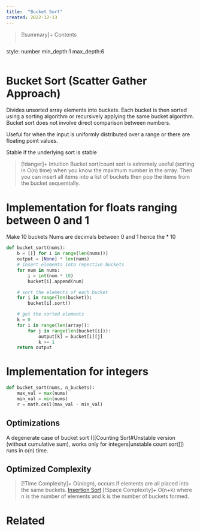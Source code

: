 ```yaml
---
title:  "Bucket Sort"
created: 2022-12-13
---
```


>[!summary]+ Contents
>```toc
style: number
min_depth:1
max_depth:6 
>```


# Bucket Sort (Scatter Gather Approach)
Divides unsorted array elements into buckets. Each bucket is then sorted using a sorting algorithm or recursively applying the same bucket algorithm. Bucket sort does not involve direct comparison between numbers.

Useful for when the input is uniformly distributed over a range or there are floating point values.

Stable if the underlying sort is stable

> [!danger]+ Intuition
> Bucket sort/count sort is extremely useful (sorting in O(n) time) when you know the maximum number in the array. Then you can insert all items into a list of buckets then pop the items from the bucket sequentially.



# Implementation for floats ranging between 0 and 1
Make 10 buckets
Nums are decimals between 0 and 1 hence the * 10
```python
def bucket_sort(nums):
	b = [[] for i in range(len(nums))]
	output = [None] * len(nums)
	# insert elements into repective buckets
	for num in nums:
		i = int(num * 10)
		bucket[i].append(num)

	# sort the elements of each bucket
	for i in range(len(bucket)):
		bucket[i].sort()

	# get the sorted elements
	k = 0
	for i in range(len(array)):
		for j in range(len(bucket[i])):
			output[k] = bucket[i][j]
			k += 1
	return output
```

# Implementation for integers

```python
def bucket_sort(nums, n_buckets):
	max_val = max(nums)
	min_val = min(nums)
	r = math.ceil(max_val - min_val)
```

## Optimizations

A degenerate case of bucket sort ([[Counting Sort#Unstable version (without cumulative sum), works only for integers|unstable count sort]]) runs in o(n) time.


## Optimized Complexity

>[!Time Complexity]+
>O($nlogn$), occurs if elements are all placed into the same buckets.
[Insertion Sort](</docs/Algos/Insertion Sort.md>)
>[!Space Complexity]+
>O(n+k) where n is the number of elements and k is the number of buckets formed.


# Related
